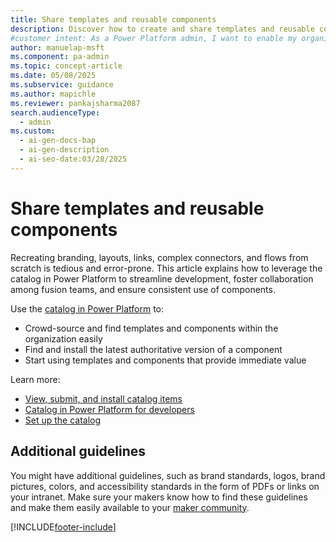 ```yaml
---
title: Share templates and reusable components
description: Discover how to create and share templates and reusable components in Power Platform to streamline development and maximize organizational value.
#customer intent: As a Power Platform admin, I want to enable my organization to share templates and reusable components so that developers and makers can streamline development and reduce errors.
author: manuelap-msft
ms.component: pa-admin
ms.topic: concept-article
ms.date: 05/08/2025
ms.subservice: guidance
ms.author: mapichle
ms.reviewer: pankajsharma2087
search.audienceType:
  - admin
ms.custom:
  - ai-gen-docs-bap
  - ai-gen-description
  - ai-seo-date:03/28/2025
---
```


# Share templates and reusable components

Recreating branding, layouts, links, complex connectors, and flows from scratch is tedious and error-prone. This article explains how to leverage the catalog in Power Platform to streamline development, foster collaboration among fusion teams, and ensure consistent use of components. 

Use the [catalog in Power Platform](/power-apps/maker/data-platform/catalog-overview) to:

- Crowd-source and find templates and components within the organization easily
- Find and install the latest authoritative version of a component
- Start using templates and components that provide immediate value

Learn more:

- [View, submit, and install catalog items](/power-apps/maker/data-platform/submit-acquire-from-catalog)
- [Catalog in Power Platform for developers](/power-platform/developer/catalog/overview)
- [Set up the catalog](/power-platform/admin/administer-catalog#set-up-the-catalog)

## Additional guidelines

You might have additional guidelines, such as brand standards, logos, brand pictures, colors, and accessibility standards in the form of PDFs or links on your intranet. Make sure your makers know how to find these guidelines and make them easily available to your [maker community](wiki-community.md).

[!INCLUDE[footer-include](../../includes/footer-banner.md)]
